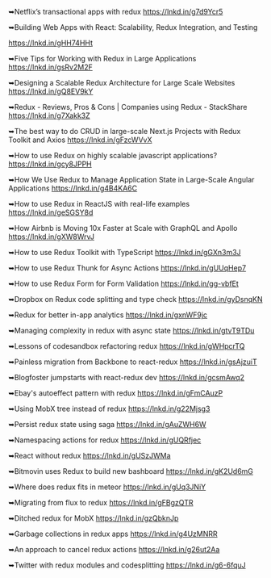 ➥Netflix’s transactional apps with redux
https://lnkd.in/g7d9Ycr5

➥Building Web Apps with React: Scalability, Redux Integration, and Testing

https://lnkd.in/gHH74HHt

➥Five Tips for Working with Redux in Large Applications https://lnkd.in/gsRv2M2F

➥Designing a Scalable Redux Architecture for Large Scale Websites https://lnkd.in/gQ8EV9kY

➥Redux - Reviews, Pros & Cons | Companies using Redux - StackShare https://lnkd.in/g7Xakk3Z

➥The best way to do CRUD in large-scale Next.js Projects with Redux Toolkit and Axios https://lnkd.in/gFzcWVvX

➥How to use Redux on highly scalable javascript applications? https://lnkd.in/gcy8JPPH

➥How We Use Redux to Manage Application State in Large-Scale Angular Applications https://lnkd.in/g4B4KA6C

➥How to use Redux in ReactJS with real-life examples
https://lnkd.in/geSGSY8d

➥How Airbnb is Moving 10x Faster at Scale with GraphQL and Apollo
https://lnkd.in/gXW8WrvJ

➥How to use Redux Toolkit with TypeScript
https://lnkd.in/gGXn3m3J

➥How to use Redux Thunk for Async Actions
https://lnkd.in/gUUqHep7

➥How to use Redux Form for Form Validation
https://lnkd.in/gg-vbfEt

➥Dropbox on Redux code splitting and type check
https://lnkd.in/gyDsnqKN

➥Redux for better in-app analytics
https://lnkd.in/gxnWF9jc

➥Managing complexity in redux with async state
https://lnkd.in/gtvT9TDu

➥Lessons of codesandbox refactoring redux
https://lnkd.in/gWHpcrTQ

➥Painless migration from Backbone to react-redux
https://lnkd.in/gsAjzuiT

➥Blogfoster jumpstarts with react-redux dev
https://lnkd.in/gcsmAwq2

➥Ebay's autoeffect pattern with redux
https://lnkd.in/gFmCAuzP

➥Using MobX tree instead of redux
https://lnkd.in/g22Mjsg3

➥Persist redux state using saga
https://lnkd.in/gAuZWH6W

➥Namespacing actions for redux
https://lnkd.in/gUQRfjec

➥React without redux
https://lnkd.in/gUSzJWMa

➥Bitmovin uses Redux to build new bashboard
https://lnkd.in/gK2Ud6mG

➥Where does redux fits in meteor
https://lnkd.in/gUq3JNiY

➥Migrating from flux to redux
https://lnkd.in/gFBgzQTR

➥Ditched redux for MobX
https://lnkd.in/gzQbknJp

➥Garbage collections in redux apps
https://lnkd.in/g4UzMNRR

➥An approach to cancel redux actions
https://lnkd.in/g26ut2Aa

➥Twitter with redux modules and codesplitting
https://lnkd.in/g6-6fquJ
